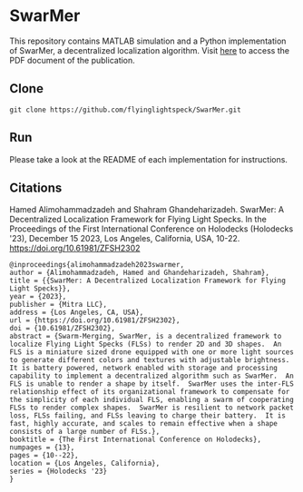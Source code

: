 # SwarMer

This repository contains MATLAB simulation and a Python implementation of SwarMer, a decentralized localization algorithm.
Visit [here](https://www.holodecks.quest/_files/ugd/fb2888_f3e51e31182f4cd9b61204547b6b89f3.pdf?index=true) to access the PDF document of the publication.

## Clone
``git clone https://github.com/flyinglightspeck/SwarMer.git``

## Run
Please take a look at the README of each implementation for instructions.


## Citations

Hamed Alimohammadzadeh and Shahram Ghandeharizadeh. SwarMer: A Decentralized Localization Framework for Flying Light Specks. In the Proceedings of the First International Conference on Holodecks (Holodecks '23), December 15 2023, Los Angeles, California, USA, 10-22. https://doi.org/10.61981/ZFSH2302

```
@inproceedings{alimohammadzadeh2023swarmer,
author = {Alimohammadzadeh, Hamed and Ghandeharizadeh, Shahram}, 
title = {{SwarMer: A Decentralized Localization Framework for Flying Light Specks}},
year = {2023}, 
publisher = {Mitra LLC}, 
address = {Los Angeles, CA, USA}, 
url = {https://doi.org/10.61981/ZFSH2302}, 
doi = {10.61981/ZFSH2302}, 
abstract = {Swarm-Merging, SwarMer, is a decentralized framework to localize Flying Light Specks (FLSs) to render 2D and 3D shapes.  An FLS is a miniature sized drone equipped with one or more light sources to generate different colors and textures with adjustable brightness.  It is battery powered, network enabled with storage and processing capability to implement a decentralized algorithm such as SwarMer.  An FLS is unable to render a shape by itself.  SwarMer uses the inter-FLS relationship effect of its organizational framework to compensate for the simplicity of each individual FLS, enabling a swarm of cooperating FLSs to render complex shapes.  SwarMer is resilient to network packet loss, FLSs failing, and FLSs leaving to charge their battery.  It is fast, highly accurate, and scales to remain effective when a shape consists of a large number of FLSs.},
booktitle = {The First International Conference on Holodecks}, 
numpages = {13}, 
pages = {10--22},
location = {Los Angeles, California}, 
series = {Holodecks '23} 
}
```

